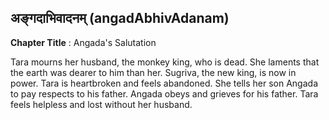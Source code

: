 ## अङ्गदाभिवादनम् (angadAbhivAdanam)
**Chapter Title** : Angada's Salutation

Tara mourns her husband, the monkey king, who is dead. She laments that the earth was dearer to him than her. Sugriva, the new king, is now in power. Tara is heartbroken and feels abandoned. She tells her son Angada to pay respects to his father. Angada obeys and grieves for his father. Tara feels helpless and lost without her husband.